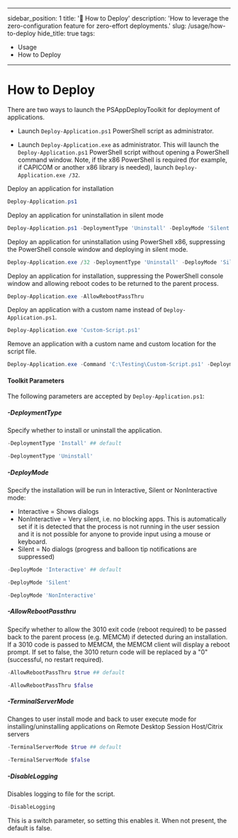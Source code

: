 
---
sidebar_position: 1
title: '💈 How to Deploy'
description: 'How to leverage the zero-configuration feature for zero-effort deployments.'
slug: /usage/how-to-deploy
hide_title: true
tags:
  - Usage
  - How to Deploy
---

# How to Deploy

There are two ways to launch the PSAppDeployToolkit for deployment of applications.

- Launch ```Deploy-Application.ps1``` PowerShell script as administrator.

- Launch ```Deploy-Application.exe``` as administrator. This will launch the ```Deploy-Application.ps1``` PowerShell script without opening a PowerShell command window. Note, if the x86 PowerShell is required (for example, if CAPICOM or another x86 library is needed), launch `Deploy-Application.exe /32`.

Deploy an application for installation

```powershell
Deploy-Application.ps1
```

Deploy an application for uninstallation in silent mode

```powershell
Deploy-Application.ps1 -DeploymentType 'Uninstall' -DeployMode 'Silent'
```

Deploy an application for uninstallation using PowerShell x86, suppressing the PowerShell console window and deploying in silent mode.

```powershell
Deploy-Application.exe /32 -DeploymentType 'Uninstall' -DeployMode 'Silent'
```

Deploy an application for installation, suppressing the PowerShell console window and allowing reboot codes to be returned to the parent process.

```powershell
Deploy-Application.exe -AllowRebootPassThru
```

Deploy an application with a custom name instead of ```Deploy-Application.ps1```.

```powershell
Deploy-Application.exe 'Custom-Script.ps1'
```

Remove an application with a custom name and custom location for the script file.

```powershell
Deploy-Application.exe -Command 'C:\Testing\Custom-Script.ps1' -DeploymentType 'Uninstall'
```

#### Toolkit Parameters

The following parameters are accepted by ```Deploy-Application.ps1```:

##### -DeploymentType

Specify whether to install or uninstall the application.

```powershell
-DeploymentType 'Install' ## default
```

```powershell
-DeploymentType 'Uninstall'
```

##### -DeployMode

Specify the installation will be run in Interactive, Silent or NonInteractive mode:

- Interactive = Shows dialogs
- NonInteractive = Very silent, i.e. no blocking apps. This is automatically set if it is detected that the process is not running in the user session and it is not possible for anyone to provide input using a mouse or keyboard.
- Silent = No dialogs (progress and balloon tip notifications are suppressed)

```powershell
-DeployMode 'Interactive' ## default
```

```powershell
-DeployMode 'Silent'
```

```powershell
-DeployMode 'NonInteractive'
```

##### -AllowRebootPassthru

Specify whether to allow the 3010 exit code (reboot required) to be passed back to the parent process (e.g. MEMCM) if detected during an installation. If a 3010 code is passed to MEMCM, the MEMCM client will display a reboot prompt. If set to false, the 3010 return code will be replaced by a "0" (successful, no restart required).

```powershell
-AllowRebootPassThru $true ## default
```

```powershell
-AllowRebootPassThru $false
```

##### -TerminalServerMode

Changes to user install mode and back to user execute mode for installing/uninstalling applications on Remote Desktop Session Host/Citrix servers

```powershell
-TerminalServerMode $true ## default
```

```powershell
-TerminalServerMode $false
```

##### -DisableLogging

Disables logging to file for the script.

```powershell
-DisableLogging
```

This is a switch parameter, so setting this enables it. When not present, the default is false.
